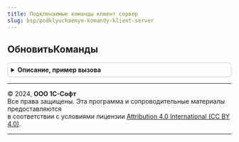 ```yaml
---
title: Подключаемые команды клиент сервер
slug: bsp/podklyuchaemye-komandy-klient-server
---
```



## ОбновитьКоманды
<details style="margin: 1em 0; padding: 0.5em; border: 1px solid #ccc; border-radius: 6px;">

<summary style="font-weight: bold; cursor: pointer;">Описание, пример вызова</summary>

```bsl

// Обновляет список команд в зависимости от текущего контекста.
//
// Параметры:
//   Форма - ФормаКлиентскогоПриложения - форма, для которой требуется обновление команд.
//   Источник - ДанныеФормыСтруктура
//            - ТаблицаФормы - контекст для проверки условий (Форма.Объект или Форма.Элементы.Список).
//
Процедура ОбновитьКоманды(Форма, Знач Источник = Неопределено) Экспорт
```

Пример вызова
```bsl
ПодключаемыеКомандыКлиентСервер.ОбновитьКоманды(Форма, Источник);
```
</details>

---

© 2024, **ООО 1С-Софт**  
Все права защищены. Эта программа и сопроводительные материалы предоставляются  
в соответствии с условиями лицензии [Attribution 4.0 International (CC BY 4.0)](https://creativecommons.org/licenses/by/4.0/legalcode).

---
